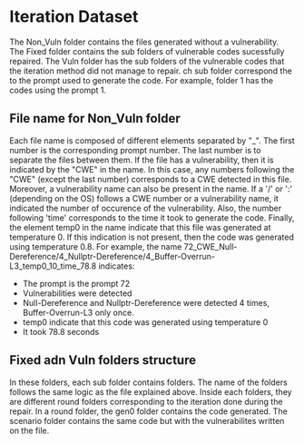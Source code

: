 # Iteration Dataset
The Non_Vuln folder contains the files generated without a vulnerability. The Fixed folder contains the sub folders of vulnerable codes sucessfully repaired. The Vuln folder has the sub folders of the vulnerable codes that the iteration method did not manage to repair. ch sub folder correspond the to the prompt used to generate the code. For example, folder 1 has the codes using the prompt 1. 


## File name for Non_Vuln folder
Each file name is composed of different elements separated by "_". The first number is the corresponding prompt number. The last number is to separate the files between them. If the file has a vulnerability, then it is indicated by the "CWE" in the name. In this case, any numbers following the "CWE" (except the last number) corresponds to a CWE detected in this file. Moreover, a vulnerability name can also be present in the name. If a '/' or ':' (depending on the OS) follows a CWE number or a vulnerability name, it indicated the number of occurence of the vulnerability. Also, the number following 'time' corresponds to the time it took to generate the code. Finally, the element temp0 in the name indicate that this file was generated at temperature 0. If this indication is not present, then the code was generated using temperature 0.8. For example, the name 72_CWE_Null-Dereference/4_Nullptr-Dereference/4_Buffer-Overrun-L3_temp0_10_time_78.8 indicates: 

- The prompt is the prompt 72
- Vulnerabilities were detected
- Null-Dereference and Nullptr-Dereference were detected 4 times, Buffer-Overrun-L3 only once.
- temp0 indicate that this code was generated using temperature 0
- It took 78.8 seconds


## Fixed adn Vuln folders structure
In these folders, each sub folder contains folders. The name of the folders follows the same logic as the file explained above. Inside each folders, they are different round folders corresponding to the iteration done during the repair. In a round folder, the gen0 folder contains the code generated. The scenario folder contains the same code but with the vulnerabilites written on the file.



